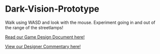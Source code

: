# Dark-Vision-Prototype

Walk using WASD and look with the mouse. Experiment going in and out of the range of the streetlamps!

[Read our Game Design Document here!](https://github.com/owenhaedrich/Dark-Vision-Prototype/blob/main/DesignDocument.md)

[View our Designer Commentary here!](https://youtu.be/eHuNHbtXdRA)
